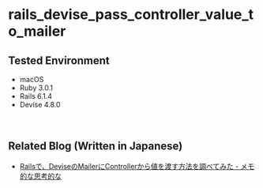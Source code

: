 # rails_devise_pass_controller_value_to_mailer

## Tested Environment

- macOS
- Ruby 3.0.1
- Rails 6.1.4
- Devise 4.8.0

　  

## Related Blog (Written in Japanese)

- [Railsで、DeviseのMailerにControllerから値を渡す方法を調べてみた - メモ的な思考的な](https://thinkami.hatenablog.com/entry/2021/07/11/225230)